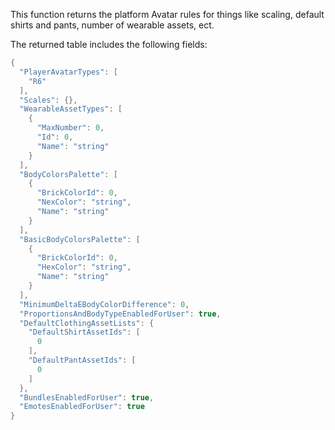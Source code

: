 This function returns the platform Avatar rules for things like scaling, default shirts and pants, number of wearable assets, ect.

The returned table includes the following fields:

```lua
{
  "PlayerAvatarTypes": [
    "R6"
  ],
  "Scales": {},
  "WearableAssetTypes": [
    {
      "MaxNumber": 0,
      "Id": 0,
      "Name": "string"
    }
  ],
  "BodyColorsPalette": [
    {
      "BrickColorId": 0,
      "NexColor": "string",
      "Name": "string"
    }
  ],
  "BasicBodyColorsPalette": [
    {
      "BrickColorId": 0,
      "HexColor": "string",
      "Name": "string"
    }
  ],
  "MinimumDeltaEBodyColorDifference": 0,
  "ProportionsAndBodyTypeEnabledForUser": true,
  "DefaultClothingAssetLists": {
    "DefaultShirtAssetIds": [
      0
    ],
    "DefaultPantAssetIds": [
      0
    ]
  },
  "BundlesEnabledForUser": true,
  "EmotesEnabledForUser": true
}
```